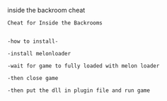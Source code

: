 inside the backroom cheat

```unity
Cheat for Inside the Backrooms


-how to install-

-install melonloader

-wait for game to fully loaded with melon loader

-then close game

-then put the dll in plugin file and run game 

```
